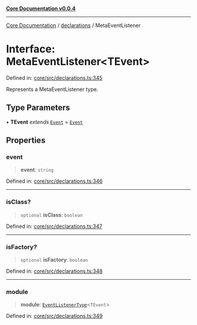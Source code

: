 [**Core Documentation v0.0.4**](../../README.md)

***

[Core Documentation](../../modules.md) / [declarations](../README.md) / MetaEventListener

# Interface: MetaEventListener\<TEvent\>

Defined in: [core/src/declarations.ts:345](https://github.com/stonemjs/core/blob/93efe04ef1a71ad6f49c3b315da54d45ace50f23/src/declarations.ts#L345)

Represents a MetaEventListener type.

## Type Parameters

• **TEvent** *extends* [`Event`](../../events/Event/classes/Event.md) = [`Event`](../../events/Event/classes/Event.md)

## Properties

### event

> **event**: `string`

Defined in: [core/src/declarations.ts:346](https://github.com/stonemjs/core/blob/93efe04ef1a71ad6f49c3b315da54d45ace50f23/src/declarations.ts#L346)

***

### isClass?

> `optional` **isClass**: `boolean`

Defined in: [core/src/declarations.ts:347](https://github.com/stonemjs/core/blob/93efe04ef1a71ad6f49c3b315da54d45ace50f23/src/declarations.ts#L347)

***

### isFactory?

> `optional` **isFactory**: `boolean`

Defined in: [core/src/declarations.ts:348](https://github.com/stonemjs/core/blob/93efe04ef1a71ad6f49c3b315da54d45ace50f23/src/declarations.ts#L348)

***

### module

> **module**: [`EventListenerType`](../type-aliases/EventListenerType.md)\<`TEvent`\>

Defined in: [core/src/declarations.ts:349](https://github.com/stonemjs/core/blob/93efe04ef1a71ad6f49c3b315da54d45ace50f23/src/declarations.ts#L349)
